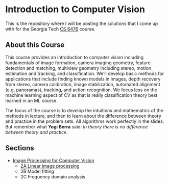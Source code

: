 # Introduction to Computer Vision

This is the repository where I will be posting the solutions that I come up with
for the Georgia Tech [CS 6476](https://www.udacity.com/course/introduction-to-computer-vision--ud810) course.

## About this Course

This course provides an introduction to computer vision including fundamentals
of image formation, camera imaging geometry, feature detection and matching,
multiview geometry including stereo, motion estimation and tracking, and classification.
We’ll develop basic methods for applications that include finding known models
in images, depth recovery from stereo, camera calibration, image stabilization,
automated alignment (e.g. panoramas), tracking, and action recognition.
We focus less on the machine learning aspect of CV as that is really
classification theory best learned in an ML course.

The focus of the course is to develop the intuitions and mathematics of the
methods in lecture, and then to learn about the difference between theory and
practice in the problem sets. All algorithms work perfectly in the slides.
But remember what **Yogi Berra** said: *In theory there is no difference between theory and practice*.

## Sections

- [Image Processing for Computer Vision](../master/2-Image-Processing-for-Computer-Vision)
  * [2A Linear image processing](../master/2-Image-Processing-for-Computer-Vision/2A-Linear-image-processing)
  * 2B Model fitting
  * 2C Frequency domain analysis

